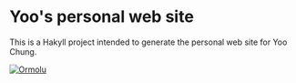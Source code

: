 # Yoo's personal web site

This is a Hakyll project intended to generate the personal web site for Yoo Chung.

[![Ormolu](https://github.com/chungyc/site-personal/actions/workflows/ormolu.yml/badge.svg)](https://github.com/chungyc/site-personal/actions/workflows/ormolu.yml)
